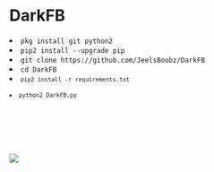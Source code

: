 # DarkFB

<li><code>pkg install git python2</code></li>
<li><code>pip2 install --upgrade pip</code></li>
<li><code>git clone https://github.com/JeelsBoobz/DarkFB</code></li>
<li><code>cd DarkFB</code></li>
<li><code><code>pip2 install -r requirements.txt</code></li>
<li><code>python2 DarkFB.py</code></li>
<br>
<br>
<br>
<img src="https://github.com/JeelsBoobz/DarkFB/raw/master/Screenshot_2019-06-20-00-22-54-768_com.termux.png">
